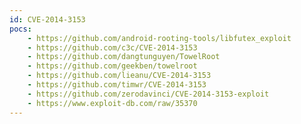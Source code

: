 ```yaml
---
id: CVE-2014-3153
pocs:
    - https://github.com/android-rooting-tools/libfutex_exploit
    - https://github.com/c3c/CVE-2014-3153
    - https://github.com/dangtunguyen/TowelRoot
    - https://github.com/geekben/towelroot
    - https://github.com/lieanu/CVE-2014-3153
    - https://github.com/timwr/CVE-2014-3153
    - https://github.com/zerodavinci/CVE-2014-3153-exploit
    - https://www.exploit-db.com/raw/35370
---
```

